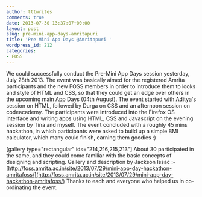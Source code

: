 ```yaml
---
author: tttwrites
comments: true
date: 2013-07-30 13:37:07+00:00
layout: post
slug: pre-mini-app-days-amritapuri
title: 'Pre Mini App Days @Amritapuri '
wordpress_id: 212
categories:
- FOSS
---
```


We could successfully conduct the Pre-Mini App Days session yesterday, July 28th 2013. The event was basically aimed for the registered Amrita participants and the new FOSS members in order to introduce them to looks and style of HTML and CSS, so that they could get an edge over others in the upcoming main App Days (04th August). The event started with Aditya's session on HTML, followed by Durga on CSS and an afternoon session on codeacademy. The participants were introduced into the Firefox OS interface and writing apps using HTML, CSS and Javascript on the evening session by Tina and myself. The event concluded with a roughly 45 mins hackathon, in which participants were asked to build up a simple BMI calculator, which many could finish, earning them goodies :)

[gallery type="rectangular" ids="214,216,215,213"]
About 30 participated in the same, and they could come familiar with the basic concepts of designing and scripting. Gallery and description by Jackson Issac :- [http://foss.amrita.ac.in/site/2013/07/29/mini-app-day-hackathon-amritafoss/](http://foss.amrita.ac.in/site/2013/07/29/mini-app-day-hackathon-amritafoss/)
Thanks to each and everyone who helped us in co-ordinating the event.
